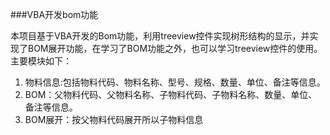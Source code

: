 ###VBA开发bom功能

本项目基于VBA开发的Bom功能，利用treeview控件实现树形结构的显示，并实现了BOM展开功能，在学习了BOM功能之外，也可以学习treeview控件的使用。
主要模块如下：

1. 物料信息:包括物料代码、物料名称、型号、规格、数量、单位、备注等信息。
2. BOM：父物料代码、父物料名称、子物料代码、子物料名称、数量、单位、备注等信息。
3. BOM展开：按父物料代码展开所以子物料信息          
